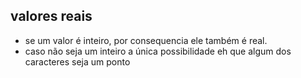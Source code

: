 ## valores reais
 - se um valor é inteiro, por consequencia ele também é real.
 - caso não seja um inteiro a única possibilidade eh que algum dos caracteres seja um ponto
